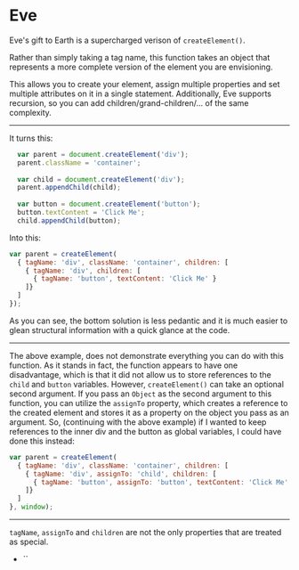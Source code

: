 # Eve
Eve's gift to Earth is a supercharged verison of `createElement()`. 

Rather than simply taking a tag name, this function takes an object that represents a more complete version of the element you are envisioning. 

This allows you to create your element, assign multiple properties and set multiple attributes on it in a single statement. Additionally, Eve supports recursion, so you can add children/grand-children/... of the same complexity.

-----

It turns this:

```javascript
  var parent = document.createElement('div');
  parent.className = 'container';
  
  var child = document.createElement('div');
  parent.appendChild(child);
  
  var button = document.createElement('button');
  button.textContent = 'Click Me';
  child.appendChild(button);
```

Into this:

```javascript
var parent = createElement(
  { tagName: 'div', className: 'container', children: [
    { tagName: 'div', children: [
      { tagName: 'button', textContent: 'Click Me' }
    ]}
  ]
});

```

As you can see, the bottom solution is less pedantic and it is much easier to glean structural information with a quick glance at the code.

------

The above example, does not demonstrate everything you can do with this function. As it stands in fact, the function appears to have one disadvantage, which is that it did not allow us to store references to the `child` and `button` variables. However, `createElement()` can take an optional second argument. If you pass an `Object` as the second argument to this function, you can utilize the `assignTo` property, which creates a reference to the created element and stores it as a property on the object you pass as an argument. So, (continuing with the above example) if I wanted to keep references to the inner div and the button as global variables, I could have done this instead:

```javascript
var parent = createElement(
  { tagName: 'div', className: 'container', children: [
    { tagName: 'div', assignTo: 'child', children: [
      { tagName: 'button', assignTo: 'button', textContent: 'Click Me' }
    ]}
  ]
}, window);

```

-------

`tagName`, `assignTo` and `children` are not the only properties that are treated as special.

 - *``*
